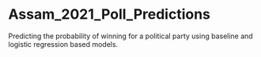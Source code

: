 # Assam_2021_Poll_Predictions
Predicting the probability of winning for a political party using baseline and logistic regression based models.
